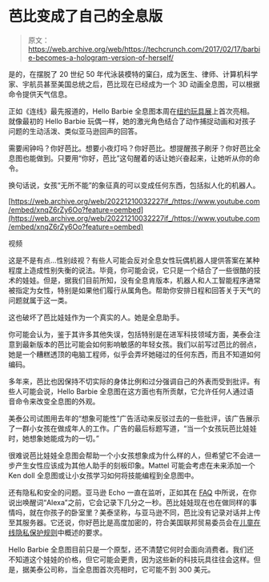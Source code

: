 # 芭比变成了自己的全息版 

> 原文：<https://web.archive.org/web/https://techcrunch.com/2017/02/17/barbie-becomes-a-hologram-version-of-herself/>

是的，在摆脱了 20 世纪 50 年代泳装模特的窠臼，成为医生、律师、计算机科学家、宇航员甚至美国总统之后，芭比现在已经成为一个 3D 动画全息图，可以根据命令提供天气信息。

正如《连线》最先报道的，Hello Barbie 全息图本周在[纽约玩具展](https://web.archive.org/web/20221210032227/http://www.toyfairny.com/)上首次亮相。就像最初的 Hello Barbie 玩偶一样，她的激光角色结合了动作捕捉动画和对孩子问题的生动活泼、类似亚马逊回声的回答。

需要闹钟吗？你好芭比。想要小夜灯吗？你好芭比。想提醒孩子刷牙？你好芭比全息图也能做到。只要用“你好，芭比”这句醒着的话让她兴奋起来，让她听从你的命令。

换句话说，女孩“无所不能”的象征真的可以变成任何东西，包括拟人化的机器人。

[https://web.archive.org/web/20221210032227if_/https://www.youtube.com/embed/xnqZ6rZy6Oo?feature=oembed](https://web.archive.org/web/20221210032227if_/https://www.youtube.com/embed/xnqZ6rZy6Oo?feature=oembed)

视频

这是不是有点…性别歧视？有些人可能会反对全息女性玩偶机器人提供答案在某种程度上造成性别失衡的说法。毕竟，你可能会说，它只是一个结合了一些很酷的技术的娃娃。但是，据我们目前所知，没有全息肯版本，机器人和人工智能程序通常被指定为女性，特别是如果他们履行从属角色。帮助你安排日程和回答关于天气的问题就属于这一类。

这也破坏了芭比娃娃作为一个真实的人。她是全息助手。

你可能会认为，鉴于其许多其他失误，包括特别是在进军科技领域方面，美泰会注意到最新版本的芭比可能会如何影响敏感的年轻女孩。我们以前写过芭比的弱点，她是一个糟糕透顶的电脑工程师，似乎会弄坏她碰过的任何东西，而且不知道如何编码。

多年来，芭比也因保持不切实际的身体比例和过分强调自己的外表而受到批评。有些人可能会说，Hello Barbie 全息图在这方面也有所贡献，它允许任何人通过语音命令来改变全息图的外观。

美泰公司试图用去年的“想象可能性”广告活动来反驳过去的一些批评，该广告展示了一群小女孩在做成年人的工作。广告的最后标题写道，“当一个女孩玩芭比娃娃时，她想象她能成为的一切。”

很难说芭比娃娃全息图会帮助一个小女孩想象成为什么样的人，但希望它不会进一步产生女性应该成为其他人助手的刻板印象。Mattel 可能会考虑在未来添加一个 Ken doll 全息图或让小女孩学习如何将技能编程到全息图中。

还有隐私和安全的问题。亚马逊 Echo 一直在监听，正如其在 [FAQ](https://web.archive.org/web/20221210032227/https://www.amazon.com/gp/help/customer/display.html?nodeId=201602230) 中所说，在你说出唤醒词“Alexa”之前，它会记录下几分之一秒。芭比娃娃现在也在做同样的事情吗，就在你孩子的卧室里？美泰坚称，与亚马逊不同，芭比没有记录对话并上传至其服务器。它还说，你好芭比是高度加密的，符合美国联邦贸易委员会在[儿童在线隐私保护规则](https://web.archive.org/web/20221210032227/https://www.ftc.gov/enforcement/rules/rulemaking-regulatory-reform-proceedings/childrens-online-privacy-protection-rule)中概述的要求。

Hello Barbie 全息图目前只是一个原型，还不清楚它何时会面向消费者。我们还不知道这个娃娃的价格，但它可能会更贵，因为这些新的科技玩具往往会这样。但是，据美泰公司称，当全息图首次亮相时，它可能不到 300 美元。